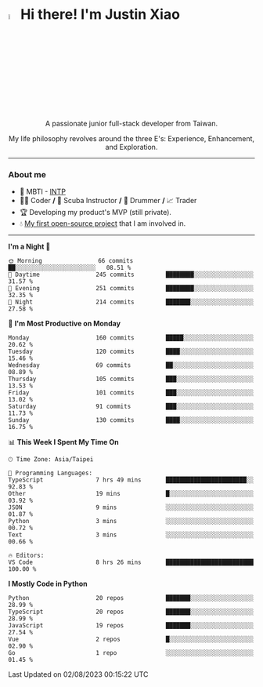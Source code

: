 # <img src="https://media.giphy.com/media/hvRJCLFzcasrR4ia7z/giphy.gif" width="5%">Hi there! I'm Justin Xiao
<p align="center">A passionate junior full-stack developer from Taiwan.  </p>
<p align="center">My life philosophy revolves around the three E's: Experience, Enhancement, and Exploration.</p>

---
### About me
- 👀 MBTI - [INTP](https://www.16personalities.com/intp-personality)
- 👨‍💻 Coder **/** 🤿 Scuba Instructor **/** 🥁 Drummer **/** 📈 Trader
- 🏆 Developing my product's MVP (still private).
- 💧 [My first open-source project](https://github.com/Game-as-a-Service/Game-Lobby-Web) that I am involved in.

---
<!--START_SECTION:waka-->
**I'm a Night 🦉** 

```text
🌞 Morning                66 commits          ██░░░░░░░░░░░░░░░░░░░░░░░   08.51 % 
🌆 Daytime                245 commits         ████████░░░░░░░░░░░░░░░░░   31.57 % 
🌃 Evening                251 commits         ████████░░░░░░░░░░░░░░░░░   32.35 % 
🌙 Night                  214 commits         ███████░░░░░░░░░░░░░░░░░░   27.58 % 
```
📅 **I'm Most Productive on Monday** 

```text
Monday                   160 commits         █████░░░░░░░░░░░░░░░░░░░░   20.62 % 
Tuesday                  120 commits         ████░░░░░░░░░░░░░░░░░░░░░   15.46 % 
Wednesday                69 commits          ██░░░░░░░░░░░░░░░░░░░░░░░   08.89 % 
Thursday                 105 commits         ███░░░░░░░░░░░░░░░░░░░░░░   13.53 % 
Friday                   101 commits         ███░░░░░░░░░░░░░░░░░░░░░░   13.02 % 
Saturday                 91 commits          ███░░░░░░░░░░░░░░░░░░░░░░   11.73 % 
Sunday                   130 commits         ████░░░░░░░░░░░░░░░░░░░░░   16.75 % 
```


📊 **This Week I Spent My Time On** 

```text
🕑︎ Time Zone: Asia/Taipei

💬 Programming Languages: 
TypeScript               7 hrs 49 mins       ███████████████████████░░   92.83 % 
Other                    19 mins             █░░░░░░░░░░░░░░░░░░░░░░░░   03.92 % 
JSON                     9 mins              ░░░░░░░░░░░░░░░░░░░░░░░░░   01.87 % 
Python                   3 mins              ░░░░░░░░░░░░░░░░░░░░░░░░░   00.72 % 
Text                     3 mins              ░░░░░░░░░░░░░░░░░░░░░░░░░   00.66 % 

🔥 Editors: 
VS Code                  8 hrs 26 mins       █████████████████████████   100.00 % 
```

**I Mostly Code in Python** 

```text
Python                   20 repos            ███████░░░░░░░░░░░░░░░░░░   28.99 % 
TypeScript               20 repos            ███████░░░░░░░░░░░░░░░░░░   28.99 % 
JavaScript               19 repos            ███████░░░░░░░░░░░░░░░░░░   27.54 % 
Vue                      2 repos             █░░░░░░░░░░░░░░░░░░░░░░░░   02.90 % 
Go                       1 repo              ░░░░░░░░░░░░░░░░░░░░░░░░░   01.45 % 
```




 Last Updated on 02/08/2023 00:15:22 UTC
<!--END_SECTION:waka-->
